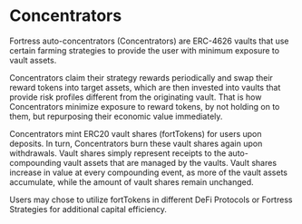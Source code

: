 # Concentrators

Fortress auto-concentrators (Concentrators) are ERC-4626 vaults that use certain
farming strategies to provide the user with minimum exposure to vault assets. 

Concentrators claim their strategy rewards periodically and swap their reward
tokens into target assets, which are then invested into vaults that provide risk
profiles different from the originating vault. That is how Concentrators
minimize exposure to reward tokens, by not holding on to them, but repurposing
their economic value immediately.

Concentrators mint ERC20 vault shares (fortTokens) for users upon deposits. In
turn, Concentrators burn these vault shares again upon withdrawals. Vault shares
simply represent receipts to the auto-compounding vault assets that are managed
by the vaults. Vault shares increase in value at every compounding event, as
more of the vault assets accumulate, while the amount of vault shares remain
unchanged.

Users may chose to utilize fortTokens in different DeFi Protocols or Fortress
Strategies for additional capital efficiency.
